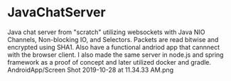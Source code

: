 # JavaChatServer
Java chat server from "scratch" utilizing websockets with Java NIO Channels, Non-blocking IO, and Selectors. Packets are read bitwise and encrypted using SHA1. 
Also have a functional andriod app that cannnect with the browser client.
I also made the same server in node.js and spring framework as a proof of concept and later utilized docker and gradle.
AndroidApp/Screen Shot 2019-10-28 at 11.34.33 AM.png

